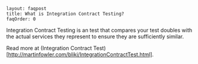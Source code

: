 ```
layout: faqpost
title: What is Integration Contract Testing?
faqOrder: 0
```
Integration Contract Testing is an test that compares your test doubles with the actual services they represent to ensure they are sufficiently similar. 

Read more at (Integration Contract Test)[http://martinfowler.com/bliki/IntegrationContractTest.html].